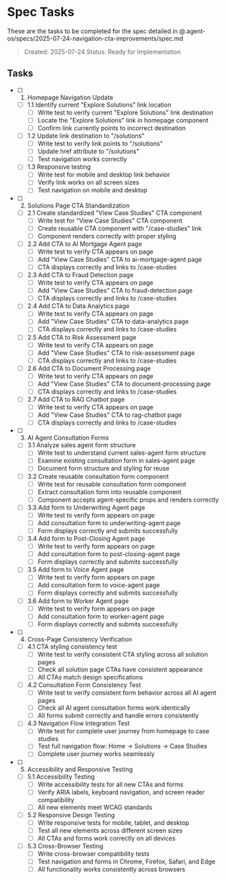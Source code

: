 # Spec Tasks

These are the tasks to be completed for the spec detailed in @.agent-os/specs/2025-07-24-navigation-cta-improvements/spec.md

> Created: 2025-07-24
> Status: Ready for Implementation

## Tasks

- [ ] 1. Homepage Navigation Update
  - [ ] 1.1 Identify current "Explore Solutions" link location
    - [ ] Write test to verify current "Explore Solutions" link destination
    - [ ] Locate the "Explore Solutions" link in homepage component
    - [ ] Confirm link currently points to incorrect destination
  - [ ] 1.2 Update link destination to "/solutions"
    - [ ] Write test to verify link points to "/solutions"
    - [ ] Update href attribute to "/solutions"
    - [ ] Test navigation works correctly
  - [ ] 1.3 Responsive testing
    - [ ] Write test for mobile and desktop link behavior
    - [ ] Verify link works on all screen sizes
    - [ ] Test navigation on mobile and desktop

- [ ] 2. Solutions Page CTA Standardization
  - [ ] 2.1 Create standardized "View Case Studies" CTA component
    - [ ] Write test for "View Case Studies" CTA component
    - [ ] Create reusable CTA component with "/case-studies" link
    - [ ] Component renders correctly with proper styling
  - [ ] 2.2 Add CTA to AI Mortgage Agent page
    - [ ] Write test to verify CTA appears on page
    - [ ] Add "View Case Studies" CTA to ai-mortgage-agent page
    - [ ] CTA displays correctly and links to /case-studies
  - [ ] 2.3 Add CTA to Fraud Detection page
    - [ ] Write test to verify CTA appears on page
    - [ ] Add "View Case Studies" CTA to fraud-detection page
    - [ ] CTA displays correctly and links to /case-studies
  - [ ] 2.4 Add CTA to Data Analytics page
    - [ ] Write test to verify CTA appears on page
    - [ ] Add "View Case Studies" CTA to data-analytics page
    - [ ] CTA displays correctly and links to /case-studies
  - [ ] 2.5 Add CTA to Risk Assessment page
    - [ ] Write test to verify CTA appears on page
    - [ ] Add "View Case Studies" CTA to risk-assessment page
    - [ ] CTA displays correctly and links to /case-studies
  - [ ] 2.6 Add CTA to Document Processing page
    - [ ] Write test to verify CTA appears on page
    - [ ] Add "View Case Studies" CTA to document-processing page
    - [ ] CTA displays correctly and links to /case-studies
  - [ ] 2.7 Add CTA to RAG Chatbot page
    - [ ] Write test to verify CTA appears on page
    - [ ] Add "View Case Studies" CTA to rag-chatbot page
    - [ ] CTA displays correctly and links to /case-studies

- [ ] 3. AI Agent Consultation Forms
  - [ ] 3.1 Analyze sales agent form structure
    - [ ] Write test to understand current sales-agent form structure
    - [ ] Examine existing consultation form in sales-agent page
    - [ ] Document form structure and styling for reuse
  - [ ] 3.2 Create reusable consultation form component
    - [ ] Write test for reusable consultation form component
    - [ ] Extract consultation form into reusable component
    - [ ] Component accepts agent-specific props and renders correctly
  - [ ] 3.3 Add form to Underwriting Agent page
    - [ ] Write test to verify form appears on page
    - [ ] Add consultation form to underwriting-agent page
    - [ ] Form displays correctly and submits successfully
  - [ ] 3.4 Add form to Post-Closing Agent page
    - [ ] Write test to verify form appears on page
    - [ ] Add consultation form to post-closing-agent page
    - [ ] Form displays correctly and submits successfully
  - [ ] 3.5 Add form to Voice Agent page
    - [ ] Write test to verify form appears on page
    - [ ] Add consultation form to voice-agent page
    - [ ] Form displays correctly and submits successfully
  - [ ] 3.6 Add form to Worker Agent page
    - [ ] Write test to verify form appears on page
    - [ ] Add consultation form to worker-agent page
    - [ ] Form displays correctly and submits successfully

- [ ] 4. Cross-Page Consistency Verification
  - [ ] 4.1 CTA styling consistency test
    - [ ] Write test to verify consistent CTA styling across all solution pages
    - [ ] Check all solution page CTAs have consistent appearance
    - [ ] All CTAs match design specifications
  - [ ] 4.2 Consultation Form Consistency Test
    - [ ] Write test to verify consistent form behavior across all AI agent pages
    - [ ] Check all AI agent consultation forms work identically
    - [ ] All forms submit correctly and handle errors consistently
  - [ ] 4.3 Navigation Flow Integration Test
    - [ ] Write test for complete user journey from homepage to case studies
    - [ ] Test full navigation flow: Home → Solutions → Case Studies
    - [ ] Complete user journey works seamlessly

- [ ] 5. Accessibility and Responsive Testing
  - [ ] 5.1 Accessibility Testing
    - [ ] Write accessibility tests for all new CTAs and forms
    - [ ] Verify ARIA labels, keyboard navigation, and screen reader compatibility
    - [ ] All new elements meet WCAG standards
  - [ ] 5.2 Responsive Design Testing
    - [ ] Write responsive tests for mobile, tablet, and desktop
    - [ ] Test all new elements across different screen sizes
    - [ ] All CTAs and forms work correctly on all devices
  - [ ] 5.3 Cross-Browser Testing
    - [ ] Write cross-browser compatibility tests
    - [ ] Test navigation and forms in Chrome, Firefox, Safari, and Edge
    - [ ] All functionality works consistently across browsers
